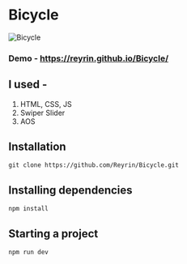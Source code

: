 # Bicycle

![Bicycle](https://user-images.githubusercontent.com/51198976/124307062-ef71d680-db6f-11eb-9037-341888d48deb.png)

### Demo - https://reyrin.github.io/Bicycle/

## I used - 
1. HTML, CSS, JS
2. Swiper Slider
3. AOS

## Installation
```
git clone https://github.com/Reyrin/Bicycle.git
```
## Installing dependencies
```
npm install
```
## Starting a project
```
npm run dev
```
